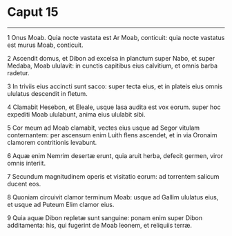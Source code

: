 # Caput 15

***

1 Onus Moab. Quia nocte vastata est Ar Moab, conticuit: quia nocte vastatus est murus Moab, conticuit.

2 Ascendit domus, et Dibon ad excelsa in planctum super Nabo, et super Medaba, Moab ululavit: in cunctis capitibus eius calvitium, et omnis barba radetur.

3 In triviis eius accincti sunt sacco: super tecta eius, et in plateis eius omnis ululatus descendit in fletum.

4 Clamabit Hesebon, et Eleale, usque Iasa audita est vox eorum. super hoc expediti Moab ululabunt, anima eius ululabit sibi.

5 Cor meum ad Moab clamabit, vectes eius usque ad Segor vitulam conternantem: per ascensum enim Luith flens ascendet, et in via Oronaim clamorem contritionis levabunt.

6 Aquæ enim Nemrim desertæ erunt, quia aruit herba, defecit germen, viror omnis interiit.

7 Secundum magnitudinem operis et visitatio eorum: ad torrentem salicum ducent eos.

8 Quoniam circuivit clamor terminum Moab: usque ad Gallim ululatus eius, et usque ad Puteum Elim clamor eius.

9 Quia aquæ Dibon repletæ sunt sanguine: ponam enim super Dibon additamenta: his, qui fugerint de Moab leonem, et reliquiis terræ.

